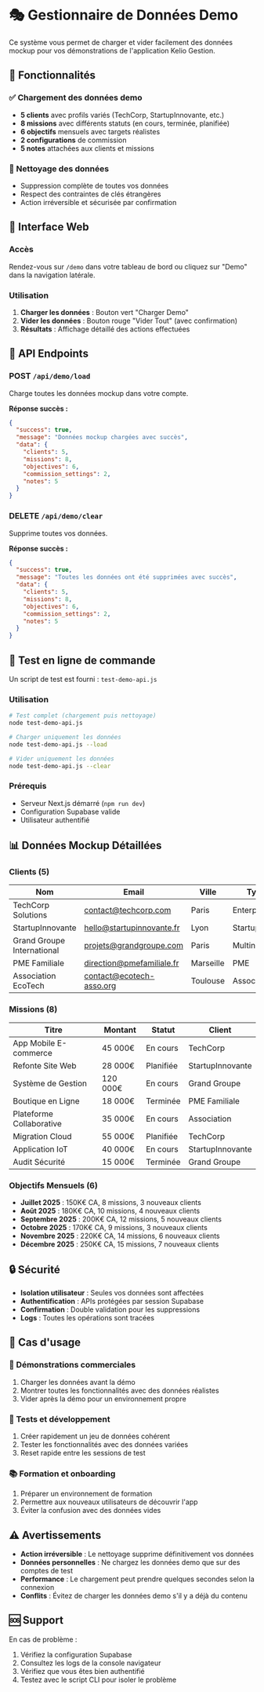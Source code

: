 # 🎭 Gestionnaire de Données Demo

Ce système vous permet de charger et vider facilement des données mockup pour vos démonstrations de l'application Kelio Gestion.

## 🚀 Fonctionnalités

### ✅ Chargement des données demo

- **5 clients** avec profils variés (TechCorp, StartupInnovante, etc.)
- **8 missions** avec différents statuts (en cours, terminée, planifiée)
- **6 objectifs** mensuels avec targets réalistes
- **2 configurations** de commission
- **5 notes** attachées aux clients et missions

### 🧹 Nettoyage des données
- Suppression complète de toutes vos données
- Respect des contraintes de clés étrangères
- Action irréversible et sécurisée par confirmation

## 📱 Interface Web

### Accès
Rendez-vous sur `/demo` dans votre tableau de bord ou cliquez sur "Demo" dans la navigation latérale.

### Utilisation
1. **Charger les données** : Bouton vert "Charger Demo"
2. **Vider les données** : Bouton rouge "Vider Tout" (avec confirmation)
3. **Résultats** : Affichage détaillé des actions effectuées

## 🔧 API Endpoints

### POST `/api/demo/load`
Charge toutes les données mockup dans votre compte.

**Réponse succès :**
```json
{
  "success": true,
  "message": "Données mockup chargées avec succès",
  "data": {
    "clients": 5,
    "missions": 8,
    "objectives": 6,
    "commission_settings": 2,
    "notes": 5
  }
}
```

### DELETE `/api/demo/clear`
Supprime toutes vos données.

**Réponse succès :**
```json
{
  "success": true,
  "message": "Toutes les données ont été supprimées avec succès",
  "data": {
    "clients": 5,
    "missions": 8,
    "objectives": 6,
    "commission_settings": 2,
    "notes": 5
  }
}
```

## 🧪 Test en ligne de commande

Un script de test est fourni : `test-demo-api.js`

### Utilisation
```bash
# Test complet (chargement puis nettoyage)
node test-demo-api.js

# Charger uniquement les données
node test-demo-api.js --load

# Vider uniquement les données
node test-demo-api.js --clear
```

### Prérequis
- Serveur Next.js démarré (`npm run dev`)
- Configuration Supabase valide
- Utilisateur authentifié

## 📊 Données Mockup Détaillées

### Clients (5)
| Nom | Email | Ville | Type |
|-----|-------|-------|------|
| TechCorp Solutions | contact@techcorp.com | Paris | Enterprise |
| StartupInnovante | hello@startupinnovante.fr | Lyon | Startup |
| Grand Groupe International | projets@grandgroupe.com | Paris | Multinational |
| PME Familiale | direction@pmefamiliale.fr | Marseille | PME |
| Association EcoTech | contact@ecotech-asso.org | Toulouse | Association |

### Missions (8)
| Titre | Montant | Statut | Client |
|-------|---------|--------|--------|
| App Mobile E-commerce | 45 000€ | En cours | TechCorp |
| Refonte Site Web | 28 000€ | Planifiée | StartupInnovante |
| Système de Gestion | 120 000€ | En cours | Grand Groupe |
| Boutique en Ligne | 18 000€ | Terminée | PME Familiale |
| Plateforme Collaborative | 35 000€ | En cours | Association |
| Migration Cloud | 55 000€ | Planifiée | TechCorp |
| Application IoT | 40 000€ | En cours | StartupInnovante |
| Audit Sécurité | 15 000€ | Terminée | Grand Groupe |

### Objectifs Mensuels (6)
- **Juillet 2025** : 150K€ CA, 8 missions, 3 nouveaux clients
- **Août 2025** : 180K€ CA, 10 missions, 4 nouveaux clients
- **Septembre 2025** : 200K€ CA, 12 missions, 5 nouveaux clients
- **Octobre 2025** : 170K€ CA, 9 missions, 3 nouveaux clients
- **Novembre 2025** : 220K€ CA, 14 missions, 6 nouveaux clients
- **Décembre 2025** : 250K€ CA, 15 missions, 7 nouveaux clients

## 🔒 Sécurité

- **Isolation utilisateur** : Seules vos données sont affectées
- **Authentification** : APIs protégées par session Supabase
- **Confirmation** : Double validation pour les suppressions
- **Logs** : Toutes les opérations sont tracées

## 🎯 Cas d'usage

### 💼 Démonstrations commerciales
1. Charger les données avant la démo
2. Montrer toutes les fonctionnalités avec des données réalistes
3. Vider après la démo pour un environnement propre

### 🧪 Tests et développement
1. Créer rapidement un jeu de données cohérent
2. Tester les fonctionnalités avec des données variées
3. Reset rapide entre les sessions de test

### 📚 Formation et onboarding
1. Préparer un environnement de formation
2. Permettre aux nouveaux utilisateurs de découvrir l'app
3. Éviter la confusion avec des données vides

## ⚠️ Avertissements

- **Action irréversible** : Le nettoyage supprime définitivement vos données
- **Données personnelles** : Ne chargez les données demo que sur des comptes de test
- **Performance** : Le chargement peut prendre quelques secondes selon la connexion
- **Conflits** : Évitez de charger les données demo s'il y a déjà du contenu

## 🆘 Support

En cas de problème :
1. Vérifiez la configuration Supabase
2. Consultez les logs de la console navigateur
3. Vérifiez que vous êtes bien authentifié
4. Testez avec le script CLI pour isoler le problème
